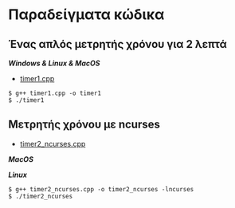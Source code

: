 # Παραδείγματα κώδικα


## Ένας απλός μετρητής χρόνου για 2 λεπτά

***Windows & Linux & MacOS***

* [timer1.cpp](./timer1.cpp)
  
```
$ g++ timer1.cpp -o timer1
$ ./timer1
```

## Μετρητής χρόνου με ncurses

* [timer2_ncurses.cpp](./timer2_ncurses.cpp)

***MacOS***


***Linux***


```
$ g++ timer2_ncurses.cpp -o timer2_ncurses -lncurses
$ ./timer2_ncurses
```
